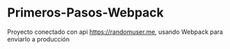 
# Primeros-Pasos-Webpack

Proyecto conectado con api https://randomuser.me, usando Webpack para enviarlo a producción  
